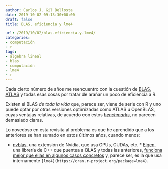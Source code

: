 ```yaml
---
author: Carlos J. Gil Bellosta
date: 2019-10-02 09:13:30+00:00
draft: false
title: BLAS, eficiencia y lme4

url: /2019/10/02/blas-eficiencia-y-lme4/
categories:
- computación
- r
tags:
- álgebra lineal
- blas
- computación
- lme4
- r
---
```





Cada cierto número de años me reencuentro con la cuestión de [BLAS](https://en.wikipedia.org/wiki/Basic_Linear_Algebra_Subprograms), [ATLAS](https://en.wikipedia.org/wiki/Automatically_Tuned_Linear_Algebra_Software) y todas esas cosas por tratar de arañar un poco de eficiencia a R.







Existen el BLAS _de toda la vida_ que, parece ser, viene de serie con R y uno puede optar por otras versiones optimizadas como ATLAS u OpenBLAS, cuyas ventajas relativas, de acuerdo con estos [_benchmarks_](https://www.inwt-statistics.com/read-blog/basic-linear-algebra-subprograms-in-r.html), no parecen demasiado claras.







Lo novedoso en esta revisita al problema es que he aprendido que a los anteriores se han sumado en estos últimos años, cuando menos:





  * [nvblas](https://docs.nvidia.com/cuda/nvblas/index.html), una extensión de Nvidia, que usa GPUs, CUDAs, etc.  * [Eigen](http://eigen.tuxfamily.org/index.php?title=Main_Page), una librería de C++ que puentea a BLAS y todas las anteriores, [funciona mejor que ellas en algunos casos concretos](https://stackoverflow.com/questions/10366054/how-can-the-c-eigen-library-perform-better-than-specialized-vendor-libraries) y, parece ser, es la que usa internamente `[lme4](https://cran.r-project.org/package=lme4)`.








